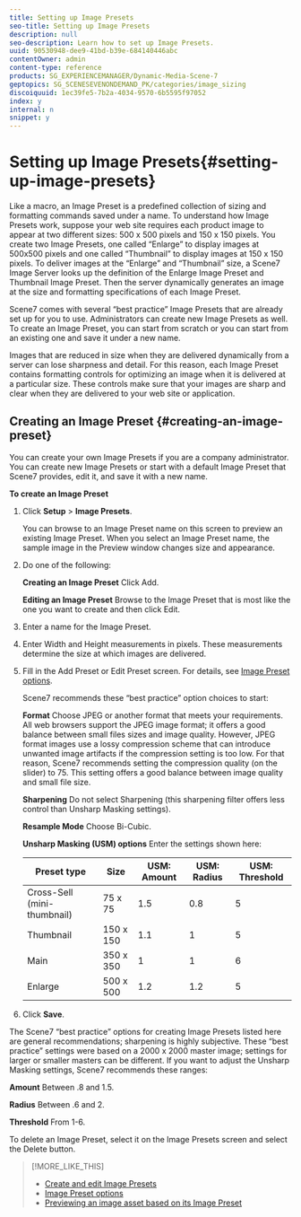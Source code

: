 ```yaml
---
title: Setting up Image Presets
seo-title: Setting up Image Presets
description: null
seo-description: Learn how to set up Image Presets.
uuid: 90530948-dee9-41bd-b39e-684140446abc
contentOwner: admin
content-type: reference
products: SG_EXPERIENCEMANAGER/Dynamic-Media-Scene-7
geptopics: SG_SCENESEVENONDEMAND_PK/categories/image_sizing
discoiquuid: 1ec39fe5-7b2a-4034-9570-6b5595f97052
index: y
internal: n
snippet: y
---
```


# Setting up Image Presets{#setting-up-image-presets}

Like a macro, an Image Preset is a predefined collection of sizing and formatting commands saved under a name. To understand how Image Presets work, suppose your web site requires each product image to appear at two different sizes: 500 x 500 pixels and 150 x 150 pixels. You create two Image Presets, one called “Enlarge” to display images at 500x500 pixels and one called “Thumbnail” to display images at 150 x 150 pixels. To deliver images at the “Enlarge” and “Thumbnail” size, a Scene7 Image Server looks up the definition of the Enlarge Image Preset and Thumbnail Image Preset. Then the server dynamically generates an image at the size and formatting specifications of each Image Preset.

Scene7 comes with several “best practice” Image Presets that are already set up for you to use. Administrators can create new Image Presets as well. To create an Image Preset, you can start from scratch or you can start from an existing one and save it under a new name.

Images that are reduced in size when they are delivered dynamically from a server can lose sharpness and detail. For this reason, each Image Preset contains formatting controls for optimizing an image when it is delivered at a particular size. These controls make sure that your images are sharp and clear when they are delivered to your web site or application.

## Creating an Image Preset {#creating-an-image-preset}

You can create your own Image Presets if you are a company administrator. You can create new Image Presets or start with a default Image Preset that Scene7 provides, edit it, and save it with a new name.

**To create an Image Preset**

1. Click **Setup** &gt; **Image Presets**.

   You can browse to an Image Preset name on this screen to preview an existing Image Preset. When you select an Image Preset name, the sample image in the Preview window changes size and appearance.

1. Do one of the following:

   **Creating an&#xA;Image Preset** Click Add.

   **Editing an Image Preset** Browse to the Image Preset that is most like the one you want to create and then click Edit.

1. Enter a name for the Image Preset.
1. Enter Width and Height measurements in pixels. These measurements determine the size at which images are delivered.
1. Fill in the Add Preset or Edit Preset screen. For details, see [Image Preset options](application-setup.md#image_preset_options).

   Scene7 recommends these “best practice” option choices to start:

   **Format** Choose JPEG or another format that meets your requirements. All web browsers support the JPEG image format; it offers a good balance between small files sizes and image quality. However, JPEG format images use a lossy compression scheme that can introduce unwanted image artifacts if the compression setting is too low. For that reason, Scene7 recommends setting the compression quality (on the slider) to 75. This setting offers a good balance between image quality and small file size.

   **Sharpening** Do not select Sharpening (this sharpening filter offers less control than Unsharp Masking settings).

   **Resample Mode** Choose Bi-Cubic.

   **Unsharp Masking (USM) options** Enter the settings shown here:

    |Preset type|Size|USM: Amount|USM: Radius|USM: Threshold|
    |--- |--- |--- |--- |--- |
    |Cross-Sell (mini-thumbnail)|75 x 75|1.5|0.8|5|
    |Thumbnail|150 x 150|1.1|1|5|
    |Main|350 x 350|1|1|6|
    |Enlarge|500 x 500|1.2|1.2|5|

1. Click **Save**.

The Scene7 “best practice” options for creating Image Presets listed here are general recommendations; sharpening is highly subjective. These “best practice” settings were based on a 2000 x 2000 master image; settings for larger or smaller masters can be different. If you want to adjust the Unsharp Masking settings, Scene7 recommends these ranges:

**Amount** Between .8 and 1.5.

**Radius** Between .6 and 2.

**Threshold** From 1-6.

To delete an Image Preset, select it on the Image Presets screen and select the Delete button.

>[!MORE_LIKE_THIS]
>
>* [Create and edit Image Presets](application-setup.md#creating_and_editing_image_presets)
>* [Image Preset options](application-setup.md#image_preset_options)
>* [Previewing an image asset based on its Image Preset](previewing-asset.md#previewing_an_image_asset_based_on_its_image_preset)
